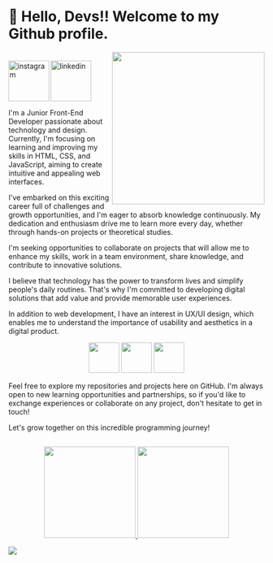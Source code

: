 # 👋 Hello, Devs!! Welcome to my Github profile.
<img width="300px" align="right" src="https://i.ibb.co/6v02CS8/octocat-1690504321214.png">
<br>
<div dsplay="inline-block">
  <a href="https://www.instagram.com/eeiangela/">
    <img align="left" width="80px" src="https://img.icons8.com/?size=512&id=TEYr8ETaIfBJ&format=png" alt="instagram" style="vertical-align:top;">
  </a> 
  <a href="https://www.linkedin.com/in/angela-ribeiro-95a232209">
    <img width="80px" src="https://i.ibb.co/RyZx12b/linkedin.png" alt="linkedin" style="vertical-align:top;">
  </a>
</div>
 
I'm a Junior Front-End Developer passionate about technology and design. Currently, I'm focusing on learning and improving my skills in HTML, CSS, and JavaScript, aiming to create intuitive and appealing web interfaces.

I've embarked on this exciting career full of challenges and growth opportunities, and I'm eager to absorb knowledge continuously. My dedication and enthusiasm drive me to learn more every day, whether through hands-on projects or theoretical studies.

I'm seeking opportunities to collaborate on projects that will allow me to enhance my skills, work in a team environment, share knowledge, and contribute to innovative solutions.

I believe that technology has the power to transform lives and simplify people's daily routines. That's why I'm committed to developing digital solutions that add value and provide memorable user experiences.

In addition to web development, I have an interest in UX/UI design, which enables me to understand the importance of usability and aesthetics in a digital product.

<p align="center">
    <img src="https://cdn.jsdelivr.net/gh/devicons/devicon/icons/html5/html5-original-wordmark.svg" width="60" height="60" />
    <img src="https://cdn.jsdelivr.net/gh/devicons/devicon/icons/css3/css3-original-wordmark.svg" width="60" height="60" />
    <img src="https://cdn.jsdelivr.net/gh/devicons/devicon/icons/javascript/javascript-original.svg" width="60" height="60" />
</p>
Feel free to explore my repositories and projects here on GitHub. I'm always open to new learning opportunities and partnerships, so if you'd like to exchange experiences or collaborate on any project, don't hesitate to get in touch!

Let's grow together on this incredible programming journey!

##
<p align="center">
    <a href="https://github.com/eiangela">
          <img height="180em" src="https://github-readme-stats-eight-theta.vercel.app/api?username=eiangela&show_icons=true&theme=algolia&include_all_commits=true&count_private=true"/>
          <img height="180em" src="https://github-readme-stats-eight-theta.vercel.app/api/top-langs/?username=eiangela&layout=compact&langs_count=8&theme=algolia"/>
    </a>
</p>

<a href="https://www.linkedin.com/in/angela-ribeiro-95a232209/" target="_blank"><img loading="lazy" src="https://img.shields.io/badge/-LinkedIn-%230077B5?style=for-the-badge&logo=linkedin&logoColor=white" target="_blank"></a>   
</div>
